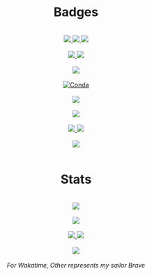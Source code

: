 <h1 align="center">
    Badges
</h1>
<br>
<div align="center">
    <a href="https://github.com/vivimouret29/mast2_ai">
        <img src="https://img.shields.io/github/languages/top/vivimouret29/mast2_ai">
    </a>
    <a href="https://github.com/vivimouret29/nodejs_bot">
        <img src="https://img.shields.io/github/languages/top/vivimouret29/bot_discord">
    </a>
    <a href="https://github.com/vivimouret29/CustomisedRandomPhoto">
        <img src="https://img.shields.io/github/languages/top/vivimouret29/CustomisedRandomPhoto">
    </a>
</div>
<br>
<div align="center">
    <a href="https://github.com/vivimouret29?tab=followers">
        <img src="https://img.shields.io/github/followers/vivimouret29" />
    </a>
    <a href="https://github.com/vivimouret29/nodejs_bot/stargazers">
        <img src="https://img.shields.io/github/stars/vivimouret29" />
    </a>
</div>
<br>
<div align="center">
    <a href="https://github-readme-stats.vercel.app/api/wakatime?username=vivimouret29&theme=dark&layout=default">
        <img src="https://wakatime.com/badge/user/f80f0750-f2e7-475a-a857-7e891df542a1.svg" />
    </a>
</div>
<br>
<div align="center">
    <a href="https://img.shields.io/conda/pn/conda-forge/py">
        <img alt="Conda" src="https://img.shields.io/conda/pn/conda-forge/py">
    </a>
</div>
<br>
<div align="center">
    <a href="https://discord.gg/ucwnMKKxZe">
        <img src="https://img.shields.io/discord/948894919878123570" />
    </a>
</div>
<br>
<div align="center">
    <a href="https://www.twitch.tv/daftmob">
        <img src="https://img.shields.io/twitch/status/daftmob" />
    </a>
</div>
<br>
<div align="center">
    <a href="https://twitter.com/OldMemeArchive/status/1450096443490983946">
        <img src="https://img.shields.io/twitter/url?url=https%3A%2F%2Ftwitter.com%2Fdaftm0b" />
    </a>
    <a href="https://twitter.com/daftm0b">
        <img src="https://img.shields.io/twitter/follow/daftm0b?style=social" />
    </a>
</div>
<br>
<div align="center">
    <a href="https://www.reddit.com/user/NumerousBreakfast119">
        <img src="https://img.shields.io/reddit/user-karma/combined/NumerousBreakfast119" />
    </a>
</div>
<br>
<h1 align="center">
    Stats
</h1>
<br>
<div align="center">
    <a href="https://github.com/vivimouret29">
        <img src="https://github-readme-stats.vercel.app/api?username=vivimouret29&show_icons=true&theme=dark" />
    </a>
</div>
<br>
<div align="center">
    <a href="https://github.com/vivimouret29">
        <img
            src="https://github-readme-stats.vercel.app/api/top-langs/?username=vivimouret29&langs_count=10&theme=dark&layout=compact" />
    </a>
</div>
<br>
<div align="center">
    <a href="https://github.com/vivimouret29/mast2_ai">
        <img src="https://github-readme-stats.vercel.app/api/pin/?username=vivimouret29&repo=mast2_ai&theme=dark" />
    </a>
    <a href="https://github.com/vivimouret29/nodejs_bot">
        <img src="https://github-readme-stats.vercel.app/api/pin/?username=vivimouret29&repo=nodejs_bot&theme=dark" />
    </a>
</div>
<br>
<div align="center">
    <a href="https://github.com/vivimouret29">
        <img
            src="https://github-readme-stats.vercel.app/api/wakatime?username=vivimouret29&theme=dark&layout=default" />
    </a>
</div>
<br>
<div align="center">
    <i>
        For Wakatime, Other represents my sailor Brave
    </i>
</div>
<br>

<!-- **vivimouret29/vivimouret29** is a ✨ _special_ ✨ repository because its `README.md` (this file) appears on your GitHub profile.

Here are some ideas to get you started:

- 🔭 I’m currently working on ...
- 🌱 I’m currently learning ...
- 👯 I’m looking to collaborate on ...
- 🤔 I’m looking for help with ...
- 💬 Ask me about ...
- 📫 How to reach me: ...
- 😄 Pronouns: ...
- ⚡ Fun fact: ... -->
